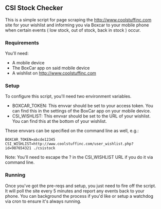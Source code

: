 
CSI Stock Checker
-----------------

This is a simple script for page scraping the http://www.coolstuffinc.com site for your wishlist and informing you via Boxcar to your mobile phone when certain events ( low stock, out of stock, back in stock ) occur.

### Requirements

You'll need:

  - A mobile device
  - The BoxCar app on said mobile device
  - A wishlist on http://www.coolstuffinc.com

### Setup

To configure this script, you'll need two environment variables.

  - BOXCAR_TOKEN: This envvar should be set to your access token.  You can find this in the settings of the BoxCar app on your mobile device.
  - CSI_WISHLIST: This envvar should be set to the URL of your wishlist.  You can find this at the bottom of your wishlist.

  These envvars can be specified on the command line as well, e.g.:

  `BOXCAR_TOKEN=abcde12345 CSI_WISHLIST=http://www.coolstuffinc.com/user_wishlist.php?id=987654321 ./csistock`

  Note: You'll need to escape the ? in the CSI_WISHLIST URL if you do it via command line.

### Running

Once you've got the pre-reqs and setup, you just need to fire off the script.  It will poll the site every 5 minutes and report any events back to your phone.  You can background the process if you'd like or setup a watchdog via cron to ensure it's always running.


